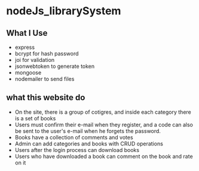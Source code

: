 # nodeJs_librarySystem

## What I Use 
* express 
* bcrypt for hash password
* joi for validation
* jsonwebtoken to generate token
* mongoose
* nodemailer to send files

## what this website do
* On the site, there is a group of cotigres, and inside each category there is a set of books
* Users must confirm their e-mail when they register, and a code can also be sent to the user's e-mail when he forgets the password.
* Books have a collection of comments and votes
* Admin can add categories and books with CRUD operations
* Users after the login process can download books
* Users who have downloaded a book can comment on the book and rate on it
